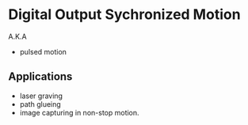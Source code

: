 # Digital Output Sychronized Motion

A.K.A 

- pulsed motion

## Applications

- laser graving
- path glueing
- image capturing in non-stop motion.
